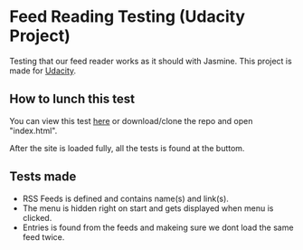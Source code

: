 # Feed Reading Testing (Udacity Project)
Testing that our feed reader works as it should with Jasmine. This project is made for [Udacity](https://udacity.com/).

## How to lunch this test
You can view this test [here](http://lonniedesign.com/udacity/feed-reading-testing/) or download/clone the repo and open "index.html".

After the site is loaded fully, all the tests is found at the buttom.

## Tests made
* RSS Feeds is defined and contains name(s) and link(s).
* The menu is hidden right on start and gets displayed when menu is clicked.
* Entries is found from the feeds and makeing sure we dont load the same feed twice.

